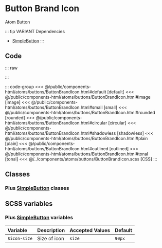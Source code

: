 # Button Brand Icon 
<Badge type="tip">Atom</Badge> <Badge type="info">Button</Badge>

::: tip VARIANT Dependencies
- [SimpleButton](/atoms/buttons/SimpleButton)
:::

## Code

::: raw
<div class="dev-section">
    <!--@include: ../../public/components-html/atoms/buttons/ButtonBrandIcon.html -->
</div>
:::

::: code-group
<<< @/public/components-html/atoms/buttons/ButtonBrandIcon.html#default [default]
<<< @/public/components-html/atoms/buttons/ButtonBrandIcon.html#image [image]
<<< @/public/components-html/atoms/buttons/ButtonBrandIcon.html#small [small]
<<< @/public/components-html/atoms/buttons/ButtonBrandIcon.html#rounded [rounded]
<<< @/public/components-html/atoms/buttons/ButtonBrandIcon.html#circular [circular]
<<< @/public/components-html/atoms/buttons/ButtonBrandIcon.html#shadowless [shadowless]
<<< @/public/components-html/atoms/buttons/ButtonBrandIcon.html#plain [plain]
<<< @/public/components-html/atoms/buttons/ButtonBrandIcon.html#outlined [outlined]
<<< @/public/components-html/atoms/buttons/ButtonBrandIcon.html#tonal [tonal]
<<< @/../components/atoms/buttons/ButtonBrandIcon.scss [CSS]
:::


## Classes
### Plus [SimpleButton](/atoms/buttons/SimpleButton) classes

## SCSS variables
### Plus [SimpleButton](/atoms/buttons/SimpleButton) variables

| Variable                | Description                                    | Accepted Values | Default                      |
|:------------------------|:-----------------------------------------------|:----------------|:-----------------------------|
| `$icon-size`            | Size of icon                                   | `size`          | `90px`                       |

<style lang="scss">
@use "docs/theme.scss" as theme;
@use "components/atoms/buttons/ButtonBrandIcon.scss" as * with (
    $color: theme.$primary-color,
);
</style>